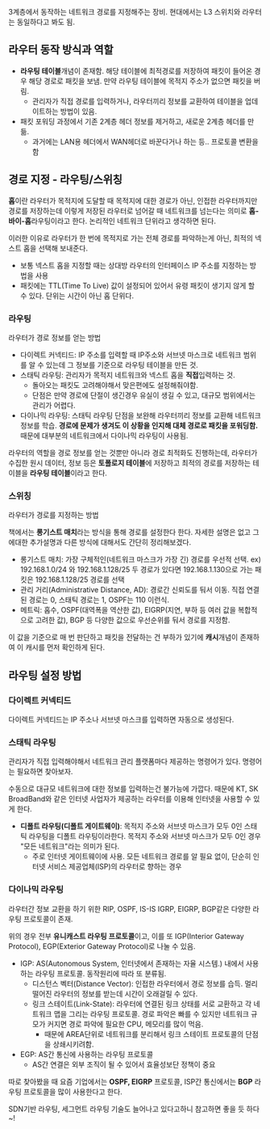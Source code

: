 3계층에서 동작하는 네트워크 경로를 지정해주는 장비. 현대에서는 L3 스위치와 라우터는 동일하다고 봐도 됨.

## 라우터 동작 방식과 역할

- **라우팅 테이블**개념이 존재함. 해당 테이블에 최적경로를 저장하여 패킷이 들어온 경우 해당 경로로 패킷을 보냄. 만약 라우팅 테이블에 목적지 주소가 없으면 패킷을 버림.
    - 관리자가 직접 경로를 입력하거나, 라우터끼리 정보를 교환하여 테이블을 업데이트하는 방법이 있음.
- 패킷 포워딩 과정에서 기존 2계층 헤더 정보를 제거하고, 새로운 2계층 헤더를 만듦. 
    - 과거에는 LAN용 헤더에서 WAN헤더로 바꾼다거나 하는 등.. 프로토콜 변환을 함

## 경로 지정 - 라우팅/스위칭

**홉**이란 라우터가 목적지에 도달할 때 목적지에 대한 경로가 아닌, 인접한 라우터까지만 경로를 저장하는데 이렇게 저장된 라우터로 넘어갈 때 네트워크를 넘는다는 의미로 **홉-바이-홉**라우팅이라고 한다. 논리적인 네트워크 단위라고 생각하면 된다.

이러한 이유로 라우터가 한 번에 목적지로 가는 전체 경로를 파악하는게 아닌, 최적의 넥스트 홉을 선택해 보내준다. 

- 보통 넥스트 홉을 지정할 때는 상대방 라우터의 인터페이스 IP 주소를 지정하는 방법을 사용
- 패킷에는 TTL(Time To Live) 값이 설정되어 있어서 유령 패킷이 생기지 않게 할 수 있다. 단위는 시간이 아닌 홉 단위다.

### 라우팅

라우터가 경로 정보를 얻는 방법

- 다이렉트 커넥티드: IP 주소를 입력할 때 IP주소와 서브넷 마스크로 네트워크 범위를 알 수 있는데 그 정보를 기준으로 라우팅 테이블을 만든 것.
- 스태틱 라우팅: 관리자가 목적지 네트워크와 넥스트 홉을 **직접**입력하는 것.
  - 돌아오는 패킷도 고려해야해서 맞은편에도 설정해줘야함.
  - 단점은 만약 경로에 단절이 생긴경우 유실이 생길 수 있고, 대규모 범위에서는 관리가 어렵다.
- 다이나믹 라우팅: 스태틱 라우팅 단점을 보완해 라우터끼리 정보를 교환해 네트워크 정보를 학습. **경로에 문제가 생겨도 이 상황을 인지해 대체 경로로 패킷을 포워딩함.** 때문에 대부분의 네트워크에서 다이나믹 라우팅이 사용됨.


라우터의 역할을 경로 정보를 얻는 것뿐만 아니라 경로 최적화도 진행하는데, 라우터가 수집한 원시 데이터, 정보 등은 **토폴로지 테이블**에 저장하고 최적의 경로를 저장하는 테이블을 **라우팅 테이블**이라고 한다.

### 스위칭

라우터가 경로를 지정하는 방법

책에서는 **롱기스트 매치**라는 방식을 통해 경로를 설정한다 한다. 자세한 설명은 없고 그에대한 추가설명과 다른 방식에 대해서도 간단히 정리해보겠다.

- 롱기스트 매치: 가장 구체적인(네트워크 마스크가 가장 긴) 경로를 우선적 선택. ex) 192.168.1.0/24 와 192.168.1.128/25 두 경로가 있다면 192.168.1.130으로 가는 패킷은 192.168.1.128/25 경로를 선택
- 관리 거리(Administrative Distance, AD): 경로간 신뢰도를 둬서 이동. 직접 연결된 경로는 0, 스태틱 경로는 1, OSPF는 110 이런식.
- 메트릭: 홉수, OSPF(대역폭을 역산한 값), EIGRP(지연, 부하 등 여러 값을 복합적으로 고려한 값), BGP 등 다양한 값으로 우선순위를 둬서 경로를 지정함.

이 값을 기준으로 매 번 판단하고 패킷을 전달하는 건 부하가 있기에 **캐시**개념이 존재하여 이 캐시를 먼저 확인하게 된다.


## 라우팅 설정 방법

### 다이렉트 커넥티드

다이렉트 커넥티드는 IP 주소나 서브넷 마스크를 입력하면 자동으로 생성된다. 

### 스태틱 라우팅

관리자가 직접 입력해야해서 네트워크 관리 플랫폼마다 제공하는 명령어가 있다. 명령어는 필요하면 찾아보자.

수동으로 대규모 네트워크에 대한 정보를 입력하는건 불가능에 가깝다. 때문에 KT, SK BroadBand와 같은 인터넷 사업자가 제공하는 라우터를 이용해 인터넷을 사용할 수 있게 한다.

- **디폴트 라우팅(디폴트 게이트웨이)**: 목적지 주소와 서브넷 마스크가 모두 0인 스태틱 라우팅을 디폴트 라우팅이라한다. 목적지 주소와 서브넷 마스크가 모두 0인 경우 "모든 네트워크"라는 의미가 된다.
  - 주로 인터넷 게이트웨이에 사용. 모든 네트워크 경로를 알 필요 없이, 단순히 인터넷 서비스 제공업체(ISP)의 라우터로 향하는 경우

### 다이나믹 라우팅

라우터간 정보 교환을 하기 위한 RIP, OSPF, IS-IS IGRP, EIGRP, BGP같은 다양한 라우팅 프로토콜이 존재.

위의 경우 전부 **유니캐스트 라우팅 프로토콜**이고, 이를 또 IGP(Interior Gateway Protocol), EGP(Exterior Gateway Protocol)로 나눌 수 있음.

- IGP: AS(Autonomous System, 인터넷에서 존재하는 자율 시스템.) 내에서 사용하는 라우팅 프로토콜. 동작원리에 따라 또 분류됨.
  - 디스턴스 벡터(Distance Vector): 인접한 라우터에서 경로 정보를 습득. 멀리 떨어진 라우터의 정보를 받는데 시간이 오래걸릴 수 있다.
  - 링크 스테이트(Link-State): 라우터에 연결된 링크 상태를 서로 교환하고 각 네트워크 맵을 그리는 라우팅 프로토콜. 경로 파악은 빠를 수 있지만 네트워크 규모가 커지면 경로 파악에 필요한 CPU, 메모리를 많이 먹음. 
    - 때문에 AREA단위로 네트워크를 분리해서 링크 스테이트 프로토콜의 단점을 상쇄시키려함. 
- EGP: AS간 통신에 사용하는 라우팅 프로토콜
    - AS간 연결은 외부 조직이 될 수 있어서 효율성보단 정책이 중요




따로 찾아봤을 때 요즘 기업에서는 **OSPF, EIGRP** 프로토콜, ISP간 통신에서는 **BGP** 라우팅 프로토콜을 많이 사용한다고 한다.

SDN기반 라우팅, 세그먼트 라우팅 기술도 늘어나고 있다고하니 참고하면 좋을 듯 하다~!

